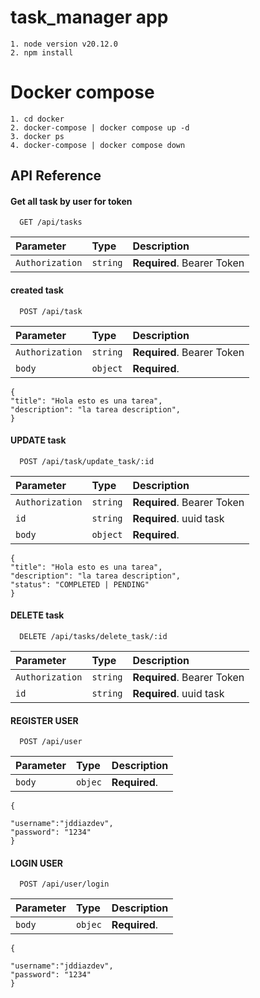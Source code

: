
# task_manager app

    1. node version v20.12.0
    2. npm install


# Docker compose

    1. cd docker
    2. docker-compose | docker compose up -d
    3. docker ps 
    4. docker-compose | docker compose down 



## API Reference

#### Get all task by user for token

```http
  GET /api/tasks
```

| Parameter | Type     | Description                |
| :-------- | :------- | :------------------------- |
| `Authorization` | `string` | **Required**. Bearer Token |

#### created  task 

```http
  POST /api/task
```

| Parameter | Type     | Description                       |
| :-------- | :------- | :-------------------------------- |
| `Authorization`      | `string` | **Required**. Bearer Token |
| `body`      | `object` | **Required**. 

    {
    "title": "Hola esto es una tarea",
    "description": "la tarea description",
    }



#### UPDATE  task 

```http
  POST /api/task/update_task/:id
```

| Parameter | Type     | Description                       |
| :-------- | :------- | :-------------------------------- |
| `Authorization`      | `string` | **Required**. Bearer Token |
| `id`      | `string` | **Required**. uuid task |
| `body`      | `object` | **Required**. 

    {
    "title": "Hola esto es una tarea",
    "description": "la tarea description",
    "status": "COMPLETED | PENDING"
    }


#### DELETE  task 


```http
  DELETE /api/tasks/delete_task/:id
```

| Parameter | Type     | Description                |
| :-------- | :------- | :------------------------- |
| `Authorization` | `string` | **Required**. Bearer Token |
| `id`      | `string` | **Required**. uuid task |


#### REGISTER  USER 


```http
  POST /api/user
```

| Parameter | Type     | Description                |
| :-------- | :------- | :------------------------- |
| `body` | `objec` | **Required**. |
    {
        
    "username":"jddiazdev",
    "password": "1234"
    }


#### LOGIN  USER 

```http
  POST /api/user/login
```

| Parameter | Type     | Description                |
| :-------- | :------- | :------------------------- |
| `body` | `objec` | **Required**. |
    {
        
    "username":"jddiazdev",
    "password": "1234"
    }
